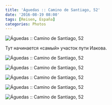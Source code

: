 ```yaml
---
title: 'Águedas :: Camino de Santiago, 52'
date: '2016-08-19 08:00'
tags: [Reisen, España]
categories: Photos
---
```


<div class='preview'><img src='{{urls.media}}/A-guedasOK.jpg' alt='Águedas :: Camino de Santiago, 52'></div>

Тут начинается «самый» участок пути Иакова.

<a id='51ef4b9298c0a3013a75d2b8733eb7b4-800'></a>![Águedas :: Camino de Santiago, 52]({{urls.media}}/51ef4b9298c0a3013a75d2b8733eb7b4-800.jpg 'Придорожный отель — Albuerge.')

<a id='80e46155791231fef56455ea2927d334-800'></a>![Águedas :: Camino de Santiago, 52]({{urls.media}}/80e46155791231fef56455ea2927d334-800.jpg 'Camino de Santiago')

<a id='6d355df7523c13199816b92814011201-800'></a>![Águedas :: Camino de Santiago, 52]({{urls.media}}/6d355df7523c13199816b92814011201-800.jpg 'Пелегринный сервис.')

<a id='40c4ef3ff7baed5995bbe965ecc8afad-800'></a>![Águedas :: Camino de Santiago, 52]({{urls.media}}/40c4ef3ff7baed5995bbe965ecc8afad-800.jpg 'Вокруг живописно.')

<a id='cb152c43f4fd9e72bae995543496b72d-800'></a>![Águedas :: Camino de Santiago, 52]({{urls.media}}/cb152c43f4fd9e72bae995543496b72d-800.jpg 'Начало пути.')

